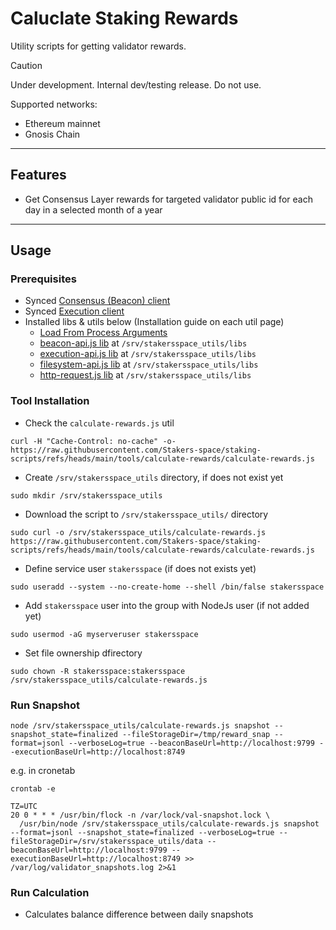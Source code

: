 # Caluclate Staking Rewards

Utility scripts for getting validator rewards.

> [!CAUTION]
> Under development. Internal dev/testing release. Do not use.

Supported networks:
- Ethereum mainnet
- Gnosis Chain

---
## Features
- Get Consensus Layer rewards for targeted validator public id for each day in a selected month of a year

---
## Usage
### Prerequisites
- Synced [Consensus (Beacon) client](https://stakers.space/guides)
- Synced [Execution client](https://stakers.space/guides)
- Installed libs & utils below (Installation guide on each util page)
  - [Load From Process Arguments](https://github.com/Stakers-space/staking-scripts/tree/main/libs/load-from-process-arguments)
  - [beacon-api.js lib](https://github.com/Stakers-space/staking-scripts/tree/main/libs/beacon-api) at `/srv/stakersspace_utils/libs`
  - [execution-api.js lib](https://github.com/Stakers-space/staking-scripts/tree/main/libs/execution-api) at `/srv/stakersspace_utils/libs`
  - [filesystem-api.js lib](https://github.com/Stakers-space/staking-scripts/tree/main/libs/filesystem-api) at `/srv/stakersspace_utils/libs`
  - [http-request.js lib](https://github.com/Stakers-space/staking-scripts/tree/main/libs/http-request) at `/srv/stakersspace_utils/libs`

### Tool Installation
- Check the `calculate-rewards.js` util
```
curl -H "Cache-Control: no-cache" -o- https://raw.githubusercontent.com/Stakers-space/staking-scripts/refs/heads/main/tools/calculate-rewards/calculate-rewards.js
```
- Create `/srv/stakersspace_utils` directory, if does not exist yet
```
sudo mkdir /srv/stakersspace_utils
```
- Download the script to `/srv/stakersspace_utils/` directory
```
sudo curl -o /srv/stakersspace_utils/calculate-rewards.js https://raw.githubusercontent.com/Stakers-space/staking-scripts/refs/heads/main/tools/calculate-rewards/calculate-rewards.js
```
- Define service user `stakersspace` (if does not exists yet)
```
sudo useradd --system --no-create-home --shell /bin/false stakersspace
```
- Add `stakersspace` user into the group with NodeJs user (if not added yet)
```
sudo usermod -aG myserveruser stakersspace
```
- Set file ownership dfirectory
```
sudo chown -R stakersspace:stakersspace /srv/stakersspace_utils/calculate-rewards.js
```

### Run Snapshot
```
node /srv/stakersspace_utils/calculate-rewards.js snapshot --snapshot_state=finalized --fileStorageDir=/tmp/reward_snap --format=jsonl --verboseLog=true --beaconBaseUrl=http://localhost:9799 --executionBaseUrl=http://localhost:8749
```
e.g. in cronetab
```
crontab -e
```
```
TZ=UTC
20 0 * * * /usr/bin/flock -n /var/lock/val-snapshot.lock \
  /usr/bin/node /srv/stakersspace_utils/calculate-rewards.js snapshot --format=jsonl --snapshot_state=finalized --verboseLog=true --fileStorageDir=/srv/stakersspace_utils/data --beaconBaseUrl=http://localhost:9799 --executionBaseUrl=http://localhost:8749 >> /var/log/validator_snapshots.log 2>&1
```

### Run Calculation
- Calculates balance difference between daily snapshots
